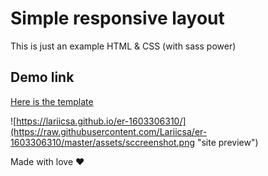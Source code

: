 # Simple responsive layout

This is just an example HTML & CSS (with sass power)

## Demo link

[Here is the template](https://lariicsa.github.io/er-1603306310/)



![https://lariicsa.github.io/er-1603306310/](https://raw.githubusercontent.com/Lariicsa/er-1603306310/master/assets/sccreenshot.png "site preview")



Made with love ❤️ 
